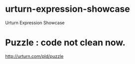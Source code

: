 urturn-expression-showcase
==========================

Urturn Expression Showcase

# Puzzle : code not clean now.
http://urturn.com/pld/puzzle
